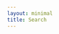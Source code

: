 ```yaml
---
layout: minimal
title: Search
---
```


<link rel="stylesheet" href="./assets/css/search-tool.css">


<div id="text-results-container">
  <!-- This is where results are automatically filled -->
</div>


<script src="assets/javascript/jquery.js"></script>
<script>
var title = "";
var json = "";
var search = "";
$.getJSON('data.json', function(obj) {
  json = obj;
  let results = document.getElementById('text-results-container');
  let categories = {};

  for (const [key, value] of Object.entries(json)) {
    if(value.series in categories) {
      categories[value.series].push(value);
    } else {
      categories[value.series] = [value];
    }
  }

  for (const [key, value] of Object.entries(categories).sort()) {
    results.innerHTML += `<h1>${key}</h1>`;
    value.sort((a, b) => a.title.localeCompare(b.title));
    
    let listToAdd = "<ul>\n";
    for (const workshop of value) {
      listToAdd += `<li><a href="${workshop.url}" class="text-list-result">${workshop.title}</a></li>\n`;
    }
    results.innerHTML += listToAdd + "</ul>\n";
  }
})
</script>